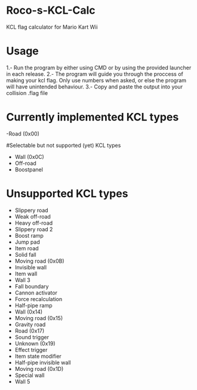# Roco-s-KCL-Calc
KCL flag calculator for Mario Kart Wii

# Usage
1.- Run the program by either using CMD or by using the provided launcher in each release.
2.- The program will guide you through the proccess of making your kcl flag. Only use numbers when asked, or else the program will have unintended behaviour.
3.- Copy and paste the output into your collision .flag file

# Currently implemented KCL types
-Road (0x00)

#Selectable but not supported (yet) KCL types
- Wall (0x0C)
- Off-road
- Boostpanel

# Unsupported KCL types
- Slippery road
- Weak off-road
- Heavy off-road
- Slippery road 2
- Boost ramp
- Jump pad
- Item road
- Solid fall
- Moving road (0x0B)
- Invisible wall
- Item wall
- Wall 3
- Fall boundary
- Cannon activator
- Force recalculation
- Half-pipe ramp
- Wall (0x14)
- Moving road (0x15)
- Gravity road
- Road (0x17)
- Sound trigger
- Unknown (0x19)
- Effect trigger
- Item state modifier
- Half-pipe invisible wall
- Moving road (0x1D)
- Special wall
- Wall 5
